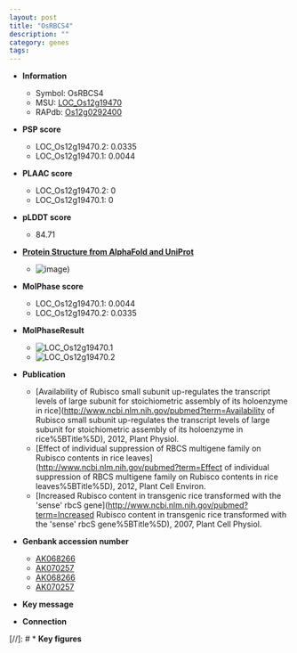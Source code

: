 ```yaml
---
layout: post
title: "OsRBCS4"
description: ""
category: genes
tags: 
---
```


* **Information**  
    + Symbol: OsRBCS4  
    + MSU: [LOC_Os12g19470](http://rice.plantbiology.msu.edu/cgi-bin/ORF_infopage.cgi?orf=LOC_Os12g19470)  
    + RAPdb: [Os12g0292400](http://rapdb.dna.affrc.go.jp/viewer/gbrowse_details/irgsp1?name=Os12g0292400)  

* **PSP score**  
    + LOC_Os12g19470.2: 0.0335 
    + LOC_Os12g19470.1: 0.0044 

* **PLAAC score**  
    + LOC_Os12g19470.2: 0 
    + LOC_Os12g19470.1: 0 

* **pLDDT score**
    + 84.71

* **[Protein Structure from AlphaFold and UniProt](https://www.uniprot.org/uniprotkb/Q2QTJ1/entry#structure)**
    + ![image](https://ricepsp.github.io/images/Q2/AF-Q2QTJ1-F1.png))

* **MolPhase score**
    + LOC_Os12g19470.1: 0.0044
    + LOC_Os12g19470.2: 0.0335

* **MolPhaseResult**
    + ![LOC_Os12g19470.1](https://ricepsp.github.io/pictures/LOC_Os12g/LOC_Os12g19470.1.png)
    + ![LOC_Os12g19470.2](https://ricepsp.github.io/pictures/LOC_Os12g/LOC_Os12g19470.2.png)

* **Publication**  
    + [Availability of Rubisco small subunit up-regulates the transcript levels of large subunit for stoichiometric assembly of its holoenzyme in rice](http://www.ncbi.nlm.nih.gov/pubmed?term=Availability of Rubisco small subunit up-regulates the transcript levels of large subunit for stoichiometric assembly of its holoenzyme in rice%5BTitle%5D), 2012, Plant Physiol.
    + [Effect of individual suppression of RBCS multigene family on Rubisco contents in rice leaves](http://www.ncbi.nlm.nih.gov/pubmed?term=Effect of individual suppression of RBCS multigene family on Rubisco contents in rice leaves%5BTitle%5D), 2012, Plant Cell Environ.
    + [Increased Rubisco content in transgenic rice transformed with the 'sense' rbcS gene](http://www.ncbi.nlm.nih.gov/pubmed?term=Increased Rubisco content in transgenic rice transformed with the 'sense' rbcS gene%5BTitle%5D), 2007, Plant Cell Physiol.

* **Genbank accession number**  
    + [AK068266](http://www.ncbi.nlm.nih.gov/nuccore/AK068266)
    + [AK070257](http://www.ncbi.nlm.nih.gov/nuccore/AK070257)
    + [AK068266](http://www.ncbi.nlm.nih.gov/nuccore/AK068266)
    + [AK070257](http://www.ncbi.nlm.nih.gov/nuccore/AK070257)

* **Key message**  

* **Connection**  

[//]: # * **Key figures**  


